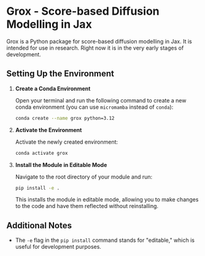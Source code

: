 # Grox -  Score-based Diffusion Modelling in Jax

Grox is a Python package for score-based diffusion modelling in Jax. It is intended for use in research. Right now it is in the very early stages of development.

## Setting Up the Environment

1. **Create a Conda Environment**

   Open your terminal and run the following command to create a new conda environment (you can use `micromamba` instead of `conda`):

   ```bash
   conda create --name grox python=3.12
   ```

2. **Activate the Environment**

   Activate the newly created environment:

   ```bash
   conda activate grox
   ```

3. **Install the Module in Editable Mode**

   Navigate to the root directory of your module and run:

   ```bash
   pip install -e .
   ```

   This installs the module in editable mode, allowing you to make changes to the code and have them reflected without reinstalling.

## Additional Notes

- The `-e` flag in the `pip install` command stands for "editable," which is useful for development purposes.
